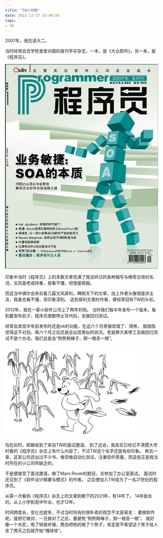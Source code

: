 ```yaml
---
title: "TW十四载"
date: 2021-12-17 14:40:50
tags:
- TW
---
```


2007年，我在读大二。

当时经常会去学校食堂对面的报刊亭买杂志，一本，是《大众软件》，另一本，是《程序员》。

<img src="/images/14years/cxy-2007-06.png"/>

印象中当时《程序员》上的多数文章充满了我没听过的各种缩写与稀奇古怪的名词，文风是老成持重，我看不懂，但很是佩服。

而这当中偶尔会夹杂着几篇文风犀利，睥睨天下的文章，加上作者头像很是非主流，我虽也看不懂，但印象深刻。
这些犀利文章的作者，便经常冠有TW的头衔。

2012年，我在一家小软件公司上了两年的班。
当时我们每半年发布一个版本，每到要发布前夕，程序员便都停止写代码，去做回归测试。

经常会发现半年前发布时还是ok的功能，在这六个月里被改错了，得修。
我隐隐觉得这不对劲，再六个月之后还是会出现类似的状况，老是靠大家停工去做回归测试不是个办法，我们总是会“狗熊掰棒子，掰一根丢一根”。

<img src="/images/14years/gxbbz.png"/>

恰在此时，邮箱收到了来自TW的面试邀请。
到了这会，我其实已经记不清楚大学时看的《程序员》杂志上有什么内容了，不过TW这个名字还是有些印象。
再去一查，这家公司还出过不少书，推崇做自动化测试，注重软件质量，而这些正是我当时所在的小公司所缺乏的。

于是便接受了面试邀请，做了Mars Rover的题目，去参加了办公室面试。
面试时还见到了《软件设计精要与模式》的作者。
之后便加入TW成为了一名21世纪的程序员。

从第一次看到《程序员》杂志上的文章到眼下的2021年，有14年了。
14年挺长的，从上小学到高中毕业，也才12年。

时间跨度长，变化也就多，不过当时持有的很朴素的观念不太容易变：
要做软件呢，就把它做对，一旦做对了之后，要避免“狗熊掰棒子，掰一根丢一根”。
就好像一个木匠，用了锛凿斧锯，费劲吧啦的做了个凳子，肯定是不希望这个凳子给人坐了两天之后就开始“嘎吱吱”。